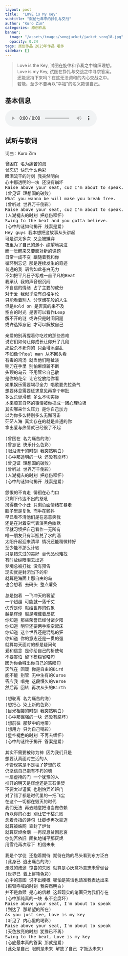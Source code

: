 ```yaml
---
layout: post
title:  "LOVE is My Key"
subtitle: "献给七年来的挣扎与交战"
author: "Kuro Zim"
categories: 原创作品
banner: 
  image: "/assets/images/songjacket/jacket_song18.jpg"
  opacity: 0.24
tags: 原创作品 2023年作品 唱作
sidebar: []
---
```


>  Love is the Key, 试图在旋律和节奏之中编织理想。<br>Love is my Key, 试图在挣扎与交战之中寻求答案。<br>还能坚持下来吗？在这无法调和的内心交战之中。<br>
若能，至少不要再以“幸福”的名义欺骗自己。

## 基本信息

<audio controls><source src="/assets/audio/song18.mp3" type="audio/mp3"></audio>

## 试听与歌词

词曲：Kuro Zim

<pre>
曾困在 名为痛苦的海
曾忘记 快乐什么色彩
眼泪流干的时刻 我突然明白
心中那透明的一块 还没有崩坏
Raise above your seat, cuz I'm about to speak.
(曾见证 理想国的破败)
What you wanna be will make you break free.
(曾听过 世界万千倒彩)
Raise above your seat, cuz I'm about to speak.
(人潮褪去的时刻 把悲伤释怀)
Swing to the beat and you gotta believe.
(心中的谜如何揭开 线索是爱)
Hey guys 我本想把这故事从头讲起
可是讲太多次 又会被嫌弃
夜里为了自己的渺小 绝望地哭泣
而一觉醒来又要面对新的课题
日常一成不变 跟随着我和你
循环到忘记 那是连续发生的奇迹
普通的我 语言如此苍白无力
不如把平凡日子写成一首平凡的Beat
我承认 我的声音很沉闷
不自信的情绪 占了主要的成分
对于爱 我似乎没有资格争论
只能看着别人 分享烟花般的人生
但是Hold on 是否真的来不及
空白的时光 是否可以看作Leap
解不开的谜 或许只是时间问题
或许选择忘记 才可以解放自己

亲爱的别再握着你吃过的那些苦难
说它们如何让你成长让你升了几段
那些杀不死你的 只会增添混乱
不如像个Real man 从不回头看
有毒的鸡汤 就当他们瞎扯淡
铡刀在手里 别怕麻烦斩不断
头顶的乌云 不用管它自己散
是你的花朵 让它绽放给你看
如果娱乐需要竭尽全力 唱歌要先拉勇气
想要休息需要征求意见再拿个审批
多么荒诞滑稽 多么不切实际
本来顺其自然的事情被你搞成一团心理垃圾
其实哪来什么压力 是你自己加力
以为你多么特别多么无懈可击
茫茫人海 真实存在的就是普通的你
拿出爱与热情就已经很了不起

(曾困在 名为痛苦的海)
(曾忘记 快乐什么色彩)
(眼泪流干的时刻 我突然明白)
(心中那透明的一块 还没有崩坏)
(曾见证 理想国的破败)
(曾听过 世界万千倒彩)
(人潮褪去的时刻 把悲伤释怀)
(心中的谜如何揭开 线索是爱)

怨恨的不肯走 徘徊在心门口
只剩下传达不出的怒吼
扮得像个小丑 只剩负面情绪在暴走
脑子里是复仇 而手在颤抖
早已看不清他们是在恶意笑我
还是在对着空气表演黑色幽默
早就习惯把自己看作一无所有
唯一朋友只有半瓶兑了水的酒
太阳升起迎来清早 情况还能稍微转好
至少能不那么计较
只是错失过的美好 替代品也难找
有时放纵眼泪去出逃
梦境总被打扰 没有预告
现实就是封闭当下的牢
就算是海面上那自由的鸟
也会想着 去码头 整点薯条

总是抱着 一飞冲天的奢望
一个趔趄 可能就一落千丈
优秀是你 献给世界的假象
越是辉煌 越是埋藏着反抗
你知道 那些荣誉已经付诸夕阳
你知道 明早还要两手空空起床
你知道 这个世界还是混乱的狂
你知道 你的意志还是一贯的强
就算每天面对的都是疑问句
爱和信念 是你给自己的祈使句
不要害怕 留下模糊省略句
因为你会喊出你自己的感叹句
天气在 回暖 你是自由的Bird
能不能 别管 无中生有的Curse
答应我 唱完 这段恒久的Verse
然后再 回转 再次从头的Birth

(想驶离 名为痛苦的海)
(想把心 染上新的色彩)
(目光相接的时刻 我突然明白)
(心中那倔强的一块 还没有腐坏)
(想前往 那梦中的地带)
(想用力 只为自己喝彩)
(星空褪色的时刻 不再去缅怀)
(心中的谜终于揭开 答案是爱)

其实不需要被称为神 因为我们只是
想要认真面对生活的人
不管现实是不是埋了梦想的坟
仍坚信自己抱有不朽的魂
一扇虚掩的门 一个犹豫的人
推开的明天是辉煌还是玉石俱焚
不要太过谨慎 也别怕弄斧班门
对了错了都是时代里的一把飞尘
在这个一切都在毁灭的时代
我们无法 再去随意把谁当做依赖
所以你的心田 别让它干枯荒败
念着食指的诗句 让脚步再次豪迈
就算被蛛网 查封了炉台
就算灰烬余烟 一再叹息贫困悲哀
你能否依旧 固执地铺平那灰烬
用雪花再次写下 相信未来

我是个学徒 还抱着期待 期待在路的尽头看到东方泛白
(此身已 逃出痛苦的海)
走过的歧途 饱尝的失败 就算是心灰意冷意志未曾倒台
(世界已 着上鲜艳色彩)
心中的意图 说不出梗概 哪怕是笑话也请准我表达出来
(振臂呼喊的时刻 我突然明白)
并不是救赎 是心的信赖 这超现实的笔画只为我们存在
(心中那纯真的一块 永不会腐坏)
Raise above your seat, I'm about to speak
(到达了 那希望的所在)
As you just see, Love is my key
(听见了 内心里的喝彩)
Raise above your seat, I'm about to speak
(天色放亮的时刻 犹豫已不再)
Swing to the beat, Love is my key
(心底最本真的答案 那就是爱)
(此处是自己 眼前是未来 解放了自己 才抵达未来)

</pre>